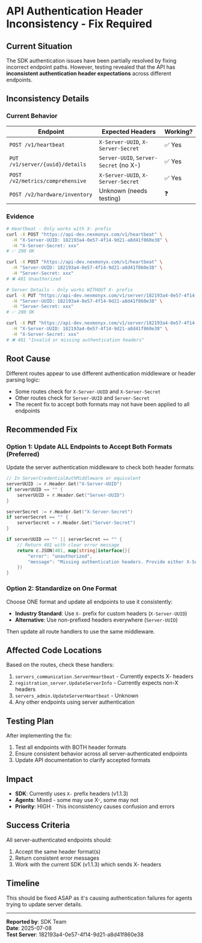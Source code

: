 # API Authentication Header Inconsistency - Fix Required

## Current Situation

The SDK authentication issues have been partially resolved by fixing incorrect endpoint paths. However, testing revealed that the API has **inconsistent authentication header expectations** across different endpoints.

## Inconsistency Details

### Current Behavior

| Endpoint | Expected Headers | Working? |
|----------|-----------------|----------|
| `POST /v1/heartbeat` | `X-Server-UUID`, `X-Server-Secret` | ✅ Yes |
| `PUT /v1/server/{uuid}/details` | `Server-UUID`, `Server-Secret` (no X-) | ✅ Yes |
| `POST /v2/metrics/comprehensive` | `X-Server-UUID`, `X-Server-Secret` | ✅ Yes |
| `POST /v2/hardware/inventory` | Unknown (needs testing) | ❓ |

### Evidence

```bash
# Heartbeat - Only works with X- prefix
curl -X POST "https://api-dev.nexmonyx.com/v1/heartbeat" \
  -H "X-Server-UUID: 182193a4-0e57-4f14-9d21-a8d41f860e38" \
  -H "X-Server-Secret: xxx"
# ✅ 200 OK

curl -X POST "https://api-dev.nexmonyx.com/v1/heartbeat" \
  -H "Server-UUID: 182193a4-0e57-4f14-9d21-a8d41f860e38" \
  -H "Server-Secret: xxx"
# ❌ 401 Unauthorized

# Server Details - Only works WITHOUT X- prefix
curl -X PUT "https://api-dev.nexmonyx.com/v1/server/182193a4-0e57-4f14-9d21-a8d41f860e38/details" \
  -H "Server-UUID: 182193a4-0e57-4f14-9d21-a8d41f860e38" \
  -H "Server-Secret: xxx"
# ✅ 200 OK

curl -X PUT "https://api-dev.nexmonyx.com/v1/server/182193a4-0e57-4f14-9d21-a8d41f860e38/details" \
  -H "X-Server-UUID: 182193a4-0e57-4f14-9d21-a8d41f860e38" \
  -H "X-Server-Secret: xxx"
# ❌ 401 "Invalid or missing authentication headers"
```

## Root Cause

Different routes appear to use different authentication middleware or header parsing logic:
- Some routes check for `X-Server-UUID` and `X-Server-Secret`
- Other routes check for `Server-UUID` and `Server-Secret`
- The recent fix to accept both formats may not have been applied to all endpoints

## Recommended Fix

### Option 1: Update ALL Endpoints to Accept Both Formats (Preferred)

Update the server authentication middleware to check both header formats:

```go
// In ServerCredentialAuthMiddleware or equivalent
serverUUID := r.Header.Get("X-Server-UUID")
if serverUUID == "" {
    serverUUID = r.Header.Get("Server-UUID")
}

serverSecret := r.Header.Get("X-Server-Secret")
if serverSecret == "" {
    serverSecret = r.Header.Get("Server-Secret")
}

if serverUUID == "" || serverSecret == "" {
    // Return 401 with clear error message
    return c.JSON(401, map[string]interface{}{
        "error": "unauthorized",
        "message": "Missing authentication headers. Provide either X-Server-UUID/X-Server-Secret or Server-UUID/Server-Secret",
    })
}
```

### Option 2: Standardize on One Format

Choose ONE format and update all endpoints to use it consistently:
- **Industry Standard**: Use `X-` prefix for custom headers (`X-Server-UUID`)
- **Alternative**: Use non-prefixed headers everywhere (`Server-UUID`)

Then update all route handlers to use the same middleware.

## Affected Code Locations

Based on the routes, check these handlers:
1. `servers_communication.ServerHeartbeat` - Currently expects X- headers
2. `registration_server.UpdateServerInfo` - Currently expects non-X headers
3. `servers_admin.UpdateServerHeartbeat` - Unknown
4. Any other endpoints using server authentication

## Testing Plan

After implementing the fix:

1. Test all endpoints with BOTH header formats
2. Ensure consistent behavior across all server-authenticated endpoints
3. Update API documentation to clarify accepted formats

## Impact

- **SDK**: Currently uses `X-` prefix headers (v1.1.3)
- **Agents**: Mixed - some may use X-, some may not
- **Priority**: HIGH - This inconsistency causes confusion and errors

## Success Criteria

All server-authenticated endpoints should:
1. Accept the same header format(s)
2. Return consistent error messages
3. Work with the current SDK (v1.1.3) which sends X- headers

## Timeline

This should be fixed ASAP as it's causing authentication failures for agents trying to update server details.

---

**Reported by**: SDK Team  
**Date**: 2025-07-08  
**Test Server**: 182193a4-0e57-4f14-9d21-a8d41f860e38
